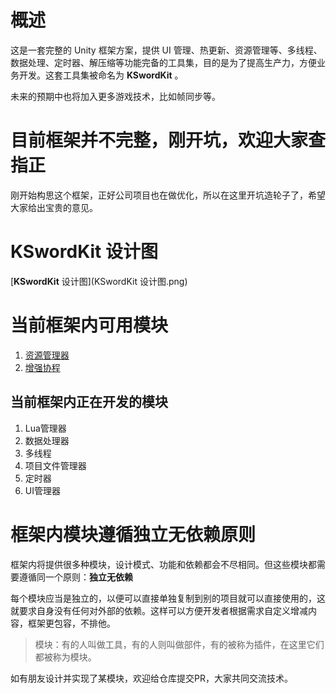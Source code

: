 # 概述
这是一套完整的 Unity 框架方案，提供 UI 管理、热更新、资源管理等、多线程、数据处理、定时器、解压缩等功能完备的工具集，目的是为了提高生产力，方便业务开发。这套工具集被命名为 **KSwordKit** 。

未来的预期中也将加入更多游戏技术，比如帧同步等。

# 目前框架并不完整，刚开坑，欢迎大家查指正
刚开始构思这个框架，正好公司项目也在做优化，所以在这里开坑造轮子了，希望大家给出宝贵的意见。

# **KSwordKit** 设计图
[**KSwordKit** 设计图](KSwordKit 设计图.png)

# 当前框架内可用模块
1. [资源管理器](资源管理器)
2. [增强协程](增强协程)

## 当前框架内正在开发的模块
1. Lua管理器
2. 数据处理器
3. 多线程
4. 项目文件管理器
5. 定时器
6. UI管理器

# 框架内模块遵循独立无依赖原则
框架内将提供很多种模块，设计模式、功能和依赖都会不尽相同。但这些模块都需要遵循同一个原则：**独立无依赖**

每个模块应当是独立的，以便可以直接单独复制到别的项目就可以直接使用的，这就要求自身没有任何对外部的依赖。这样可以方便开发者根据需求自定义增减内容，框架更包容，不排他。

>模块：有的人叫做工具，有的人则叫做部件，有的被称为插件，在这里它们都被称为模块。

如有朋友设计并实现了某模块，欢迎给仓库提交PR，大家共同交流技术。
